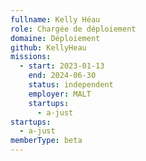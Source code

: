 ```yaml
---
fullname: Kelly Héau
role: Chargée de déploiement
domaine: Déploiement
github: KellyHeau
missions:
  - start: 2023-01-13
    end: 2024-06-30
    status: independent
    employer: MALT
    startups:
      - a-just
startups:
  - a-just
memberType: beta
---
```

